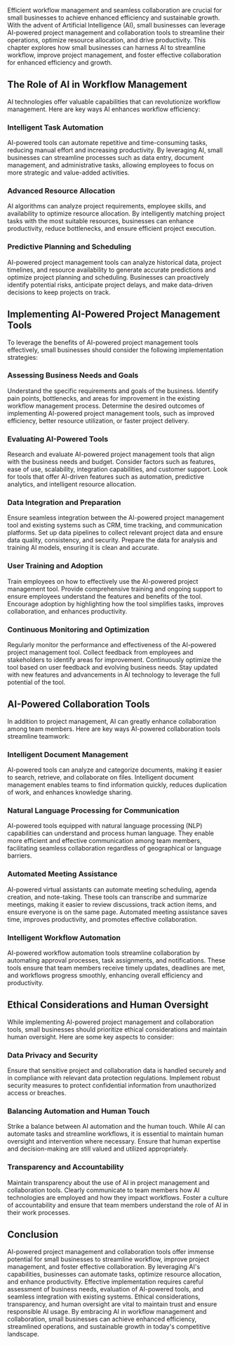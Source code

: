 
Efficient workflow management and seamless collaboration are crucial for small businesses to achieve enhanced efficiency and sustainable growth. With the advent of Artificial Intelligence (AI), small businesses can leverage AI-powered project management and collaboration tools to streamline their operations, optimize resource allocation, and drive productivity. This chapter explores how small businesses can harness AI to streamline workflow, improve project management, and foster effective collaboration for enhanced efficiency and growth.

## The Role of AI in Workflow Management

AI technologies offer valuable capabilities that can revolutionize workflow management. Here are key ways AI enhances workflow efficiency:

### Intelligent Task Automation

AI-powered tools can automate repetitive and time-consuming tasks, reducing manual effort and increasing productivity. By leveraging AI, small businesses can streamline processes such as data entry, document management, and administrative tasks, allowing employees to focus on more strategic and value-added activities.

### Advanced Resource Allocation

AI algorithms can analyze project requirements, employee skills, and availability to optimize resource allocation. By intelligently matching project tasks with the most suitable resources, businesses can enhance productivity, reduce bottlenecks, and ensure efficient project execution.

### Predictive Planning and Scheduling

AI-powered project management tools can analyze historical data, project timelines, and resource availability to generate accurate predictions and optimize project planning and scheduling. Businesses can proactively identify potential risks, anticipate project delays, and make data-driven decisions to keep projects on track.

## Implementing AI-Powered Project Management Tools

To leverage the benefits of AI-powered project management tools effectively, small businesses should consider the following implementation strategies:

### Assessing Business Needs and Goals

Understand the specific requirements and goals of the business. Identify pain points, bottlenecks, and areas for improvement in the existing workflow management process. Determine the desired outcomes of implementing AI-powered project management tools, such as improved efficiency, better resource utilization, or faster project delivery.

### Evaluating AI-Powered Tools

Research and evaluate AI-powered project management tools that align with the business needs and budget. Consider factors such as features, ease of use, scalability, integration capabilities, and customer support. Look for tools that offer AI-driven features such as automation, predictive analytics, and intelligent resource allocation.

### Data Integration and Preparation

Ensure seamless integration between the AI-powered project management tool and existing systems such as CRM, time tracking, and communication platforms. Set up data pipelines to collect relevant project data and ensure data quality, consistency, and security. Prepare the data for analysis and training AI models, ensuring it is clean and accurate.

### User Training and Adoption

Train employees on how to effectively use the AI-powered project management tool. Provide comprehensive training and ongoing support to ensure employees understand the features and benefits of the tool. Encourage adoption by highlighting how the tool simplifies tasks, improves collaboration, and enhances productivity.

### Continuous Monitoring and Optimization

Regularly monitor the performance and effectiveness of the AI-powered project management tool. Collect feedback from employees and stakeholders to identify areas for improvement. Continuously optimize the tool based on user feedback and evolving business needs. Stay updated with new features and advancements in AI technology to leverage the full potential of the tool.

## AI-Powered Collaboration Tools

In addition to project management, AI can greatly enhance collaboration among team members. Here are key ways AI-powered collaboration tools streamline teamwork:

### Intelligent Document Management

AI-powered tools can analyze and categorize documents, making it easier to search, retrieve, and collaborate on files. Intelligent document management enables teams to find information quickly, reduces duplication of work, and enhances knowledge sharing.

### Natural Language Processing for Communication

AI-powered tools equipped with natural language processing (NLP) capabilities can understand and process human language. They enable more efficient and effective communication among team members, facilitating seamless collaboration regardless of geographical or language barriers.

### Automated Meeting Assistance

AI-powered virtual assistants can automate meeting scheduling, agenda creation, and note-taking. These tools can transcribe and summarize meetings, making it easier to review discussions, track action items, and ensure everyone is on the same page. Automated meeting assistance saves time, improves productivity, and promotes effective collaboration.

### Intelligent Workflow Automation

AI-powered workflow automation tools streamline collaboration by automating approval processes, task assignments, and notifications. These tools ensure that team members receive timely updates, deadlines are met, and workflows progress smoothly, enhancing overall efficiency and productivity.

## Ethical Considerations and Human Oversight

While implementing AI-powered project management and collaboration tools, small businesses should prioritize ethical considerations and maintain human oversight. Here are some key aspects to consider:

### Data Privacy and Security

Ensure that sensitive project and collaboration data is handled securely and in compliance with relevant data protection regulations. Implement robust security measures to protect confidential information from unauthorized access or breaches.

### Balancing Automation and Human Touch

Strike a balance between AI automation and the human touch. While AI can automate tasks and streamline workflows, it is essential to maintain human oversight and intervention where necessary. Ensure that human expertise and decision-making are still valued and utilized appropriately.

### Transparency and Accountability

Maintain transparency about the use of AI in project management and collaboration tools. Clearly communicate to team members how AI technologies are employed and how they impact workflows. Foster a culture of accountability and ensure that team members understand the role of AI in their work processes.

## Conclusion

AI-powered project management and collaboration tools offer immense potential for small businesses to streamline workflow, improve project management, and foster effective collaboration. By leveraging AI's capabilities, businesses can automate tasks, optimize resource allocation, and enhance productivity. Effective implementation requires careful assessment of business needs, evaluation of AI-powered tools, and seamless integration with existing systems. Ethical considerations, transparency, and human oversight are vital to maintain trust and ensure responsible AI usage. By embracing AI in workflow management and collaboration, small businesses can achieve enhanced efficiency, streamlined operations, and sustainable growth in today's competitive landscape.
